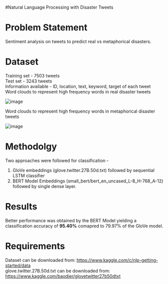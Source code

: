 #Natural Language Processing with Disaster Tweets

# Problem Statement
Sentiment analysis on tweets to predict real vs metaphorical disasters.

# Dataset
Training set - 7503 tweets\
Test set - 3243 tweets\
Information available - ID, location, text, keyword, target of each tweet\
Word clouds to represent high frequency words in real disaster tweets

![image](https://user-images.githubusercontent.com/68511654/129452955-a81d2aeb-cb75-4ac3-be57-07396d3567a1.png)

Word clouds to represent high frequency words in metaphorical disaster tweets

![image](https://user-images.githubusercontent.com/68511654/129452963-1ec4f1f9-17b9-4260-b647-60da23d0411c.png)

# Methodolgy
Two approaches were followed for classification -
1. GloVe embeddings (glove.twitter.27B.50d.txt) followed by sequential LSTM classifier 
2. BERT Model Embeddings (small_bert/bert_en_uncased_L-8_H-768_A-12) followed by single dense layer.

# Results
Better performance was obtained by the BERT Model yielding a classification accuracy of **95.40%** comapred to 79.97% of the GloVe model.

# Requirements
Dataset can be downloaded from: https://www.kaggle.com/c/nlp-getting-started/data \
glove.twitter.27B.50d.txt can be downloaded from: https://www.kaggle.com/baodier/glovetwitter27b50dtxt





